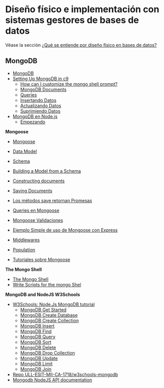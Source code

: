# Diseño físico e implementación con sistemas gestores de bases de datos

Véase la sección [¿Qué se entiende por diseño físico en bases de datos?](disenyo-fisico)

## MongoDB

*   [MongoDB](https://casianorodriguezleon.gitbooks.io/ull-esit-1617/content/apuntes/db/mongo/mongodb.html#mongodb)
*   [](https://casianorodriguezleon.gitbooks.io/ull-esit-1617/content/apuntes/db/mongo/mongodb.html#setting-up-mongodb-in-c9httpsdocsc9iodocssetting-up-mongodb)[Setting Up MongoDB in c9](https://casianorodriguezleon.gitbooks.io/ull-esit-1617/content/apuntes/db/mongo/mongodb.htmlhttps://docs.c9.io/docs/setting-up-mongodb)
    *   [How can I customize the mongo shell prompt?](https://casianorodriguezleon.gitbooks.io/ull-esit-1617/content/apuntes/db/mongo/mongodb.html#how-can-i-customize-the-mongo-shell-prompt)
    *   [MongoDB Documents](https://casianorodriguezleon.gitbooks.io/ull-esit-1617/content/apuntes/db/mongo/mongodb.html#mongodb-documents)
    *   [Queries](https://casianorodriguezleon.gitbooks.io/ull-esit-1617/content/apuntes/db/mongo/mongodb.html#queries)
    *   [Insertando Datos](https://casianorodriguezleon.gitbooks.io/ull-esit-1617/content/apuntes/db/mongo/mongodb.html#insertando-datos)
    *   [Actualizando Datos](https://casianorodriguezleon.gitbooks.io/ull-esit-1617/content/apuntes/db/mongo/mongodb.html#actualizando-datos)
    *   [Suprimiendo Datos](https://casianorodriguezleon.gitbooks.io/ull-esit-1617/content/apuntes/db/mongo/mongodb.html#suprimiendo-datos)
*   [MongoDB en Node.js](https://casianorodriguezleon.gitbooks.io/ull-esit-1617/content/apuntes/db/mongo/mongodb.html#mongodb-en-nodejs)
    *   [Empezando](https://casianorodriguezleon.gitbooks.io/ull-esit-1617/content/apuntes/db/mongo/mongodb.html#empezando)

**Mongoose**

  *   [Mongoose](https://casianorodriguezleon.gitbooks.io/ull-esit-1617/content/apuntes/db/mongo/mongoose.html#mongoose)

  *   [Data Model](https://casianorodriguezleon.gitbooks.io/ull-esit-1617/content/apuntes/db/mongo/mongoose.html#data-model)
  *   [Schema](https://casianorodriguezleon.gitbooks.io/ull-esit-1617/content/apuntes/db/mongo/mongoose.html#schema)
  *   [Building a Model from a Schema](https://casianorodriguezleon.gitbooks.io/ull-esit-1617/content/apuntes/db/mongo/mongoose.html#building-a-model-from-a-schema)
  *   [Constructing documents](https://casianorodriguezleon.gitbooks.io/ull-esit-1617/content/apuntes/db/mongo/mongoose.html#constructing-documents)
  *   [Saving Documents](https://casianorodriguezleon.gitbooks.io/ull-esit-1617/content/apuntes/db/mongo/mongoose.html#saving-documents)
  *   [Los métodos save retornan Promesas](https://casianorodriguezleon.gitbooks.io/ull-esit-1617/content/apuntes/db/mongo/mongoose.html#los-métodos-save-retornan-promesas)
  *   [Queries en Mongoose](https://casianorodriguezleon.gitbooks.io/ull-esit-1617/content/apuntes/db/mongo/mongoose.html#queries-en-mongoose)
  *   [Mongoose Validaciones](https://casianorodriguezleon.gitbooks.io/ull-esit-1617/content/apuntes/db/mongo/mongoose.html#mongoose-validaciones)
  *   [Ejemplo Simple de uso de Mongoose con Express](https://casianorodriguezleon.gitbooks.io/ull-esit-1617/content/apuntes/db/mongo/mongoose.html#ejemplo-simple-de-uso-de-mongoose-con-express)
  *   [Middlewares](https://casianorodriguezleon.gitbooks.io/ull-esit-1617/content/apuntes/db/mongo/mongoose.html#middlewares)
  *   [Population](https://casianorodriguezleon.gitbooks.io/ull-esit-1617/content/apuntes/db/mongo/mongoose.html#population)
  *   [Tutoriales sobre Mongoose](https://casianorodriguezleon.gitbooks.io/ull-esit-1617/content/apuntes/db/mongo/mongoose.html#tutoriales-sobre-mongoose)

**The Mongo Shell**

* [The Mongo Shell](https://docs.mongodb.com/manual/mongo/)
* [Write Scripts for the mongo Shel](https://docs.mongodb.com/manual/tutorial/write-scripts-for-the-mongo-shell/)

**MongoDB and NodeJS W3Schools**

* [W3Schools: Node.Js MongoDB tutorial](https://www.w3schools.com/nodejs/nodejs_mongodb.asp)
	 * [MongoDB Get Started](https://www.w3schools.com/nodejs/nodejs_mongodb.asp) 
	 * [MongoDB Create Database](https://www.w3schools.com/nodejs/nodejs_mongodb_create_db.asp) 
	 * [MongoDB Create Collection](https://www.w3schools.com/nodejs/nodejs_mongodb_createcollection.asp) 
	 * [MongoDB Insert](https://www.w3schools.com/nodejs/nodejs_mongodb_insert.asp) 
	 * [MongoDB Find](https://www.w3schools.com/nodejs/nodejs_mongodb_find.asp) 
	 * [MongoDB Query](https://www.w3schools.com/nodejs/nodejs_mongodb_query.asp) 
	 * [MongoDB Sort](https://www.w3schools.com/nodejs/nodejs_mongodb_sort.asp) 
	 * [MongoDB Delete](https://www.w3schools.com/nodejs/nodejs_mongodb_delete.asp) 
	 * [MongoDB Drop Collection](https://www.w3schools.com/nodejs/nodejs_mongodb_drop.asp) 
	 * [MongoDB Update](https://www.w3schools.com/nodejs/nodejs_mongodb_update.asp) 
	 * [MongoDB Limit](https://www.w3schools.com/nodejs/nodejs_mongodb_limit.asp) 
	 * [MongoDB Join](https://www.w3schools.com/nodejs/nodejs_mongodb_join.asp)
* [Repo ULL-ESIT-MII-CA-1718/w3schools-mongodb](https://github.com/ULL-ESIT-MII-CA-1718/w3schools-mongodb)
* [Mongodb NodeJS API documentation](https://mongodb.github.io/node-mongodb-native/contents.html)

